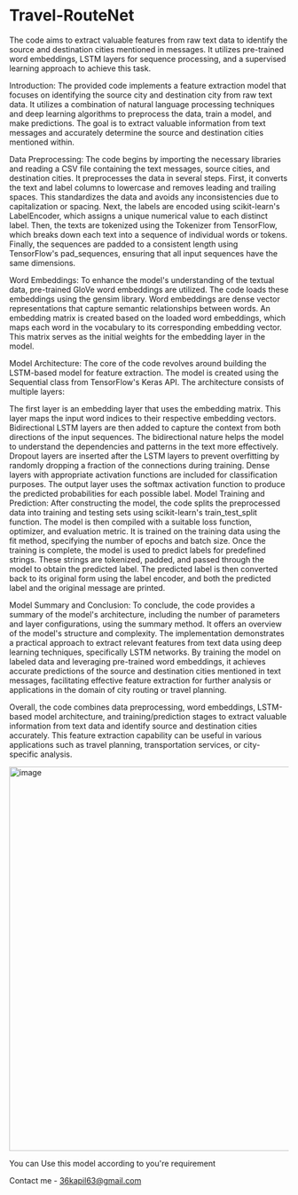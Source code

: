 # Travel-RouteNet
The code aims to extract valuable features from raw text data to identify the source and destination cities mentioned in messages. It utilizes pre-trained word embeddings, LSTM layers for sequence processing, and a supervised learning approach to achieve this task.


Introduction:
The provided code implements a feature extraction model that focuses on identifying the source city and destination city from raw text data. It utilizes a combination of natural language processing techniques and deep learning algorithms to preprocess the data, train a model, and make predictions. The goal is to extract valuable information from text messages and accurately determine the source and destination cities mentioned within.

Data Preprocessing:
The code begins by importing the necessary libraries and reading a CSV file containing the text messages, source cities, and destination cities. It preprocesses the data in several steps. First, it converts the text and label columns to lowercase and removes leading and trailing spaces. This standardizes the data and avoids any inconsistencies due to capitalization or spacing. Next, the labels are encoded using scikit-learn's LabelEncoder, which assigns a unique numerical value to each distinct label. Then, the texts are tokenized using the Tokenizer from TensorFlow, which breaks down each text into a sequence of individual words or tokens. Finally, the sequences are padded to a consistent length using TensorFlow's pad_sequences, ensuring that all input sequences have the same dimensions.

Word Embeddings:
To enhance the model's understanding of the textual data, pre-trained GloVe word embeddings are utilized. The code loads these embeddings using the gensim library. Word embeddings are dense vector representations that capture semantic relationships between words. An embedding matrix is created based on the loaded word embeddings, which maps each word in the vocabulary to its corresponding embedding vector. This matrix serves as the initial weights for the embedding layer in the model.

Model Architecture:
The core of the code revolves around building the LSTM-based model for feature extraction. The model is created using the Sequential class from TensorFlow's Keras API. The architecture consists of multiple layers:

The first layer is an embedding layer that uses the embedding matrix. This layer maps the input word indices to their respective embedding vectors.
Bidirectional LSTM layers are then added to capture the context from both directions of the input sequences. The bidirectional nature helps the model to understand the dependencies and patterns in the text more effectively.
Dropout layers are inserted after the LSTM layers to prevent overfitting by randomly dropping a fraction of the connections during training.
Dense layers with appropriate activation functions are included for classification purposes. The output layer uses the softmax activation function to produce the predicted probabilities for each possible label.
Model Training and Prediction:
After constructing the model, the code splits the preprocessed data into training and testing sets using scikit-learn's train_test_split function. The model is then compiled with a suitable loss function, optimizer, and evaluation metric. It is trained on the training data using the fit method, specifying the number of epochs and batch size. Once the training is complete, the model is used to predict labels for predefined strings. These strings are tokenized, padded, and passed through the model to obtain the predicted label. The predicted label is then converted back to its original form using the label encoder, and both the predicted label and the original message are printed.

Model Summary and Conclusion:
To conclude, the code provides a summary of the model's architecture, including the number of parameters and layer configurations, using the summary method. It offers an overview of the model's structure and complexity. The implementation demonstrates a practical approach to extract relevant features from text data using deep learning techniques, specifically LSTM networks. By training the model on labeled data and leveraging pre-trained word embeddings, it achieves accurate predictions of the source and destination cities mentioned in text messages, facilitating effective feature extraction for further analysis or applications in the domain of city routing or travel planning.

Overall, the code combines data preprocessing, word embeddings, LSTM-based model architecture, and training/prediction stages to extract valuable information from text data and identify source and destination cities accurately. This feature extraction capability can be useful in various applications such as travel planning, transportation services, or city-specific analysis.

<img width="693" alt="image" src="https://github.com/kapil36/Travel-RouteNet/assets/64062901/4c3821fd-ccfb-4c86-ae2d-12756455d5b0">

You can Use this model according to you're requirement

Contact me - 
36kapil63@gmail.com
